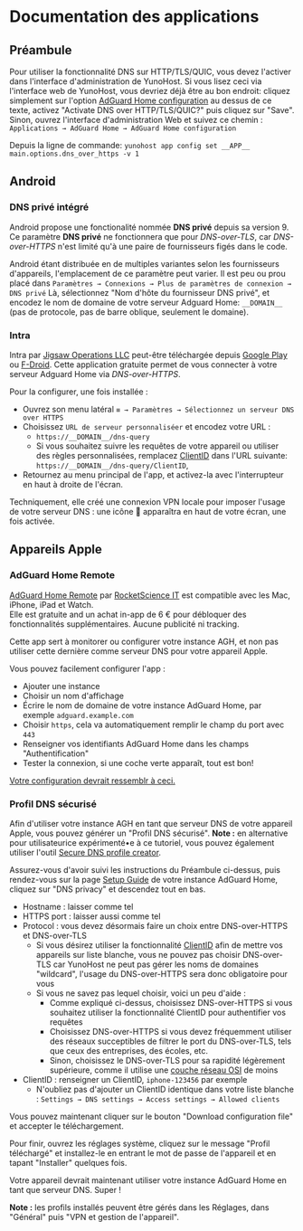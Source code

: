 # Documentation des applications

## Préambule

Pour utiliser la fonctionnalité DNS sur HTTP/TLS/QUIC, vous devez l'activer dans l'interface d'administration de YunoHost.
Si vous lisez ceci via l'interface web de YunoHost, vous devriez déjà être au bon endroit: cliquez simplement sur l'option [AdGuard Home configuration](#/apps/adguardhome/main) au dessus de ce texte, activez "Activate DNS over HTTP/TLS/QUIC?" puis cliquez sur "Save".
Sinon, ouvrez l'interface d'administration Web et suivez ce chemin : `Applications → AdGuard Home → AdGuard Home configuration`

Depuis la ligne de commande: `yunohost app config set __APP__ main.options.dns_over_https -v 1`

## Android

### DNS privé intégré

Android propose une fonctionalité nommée **DNS privé** depuis sa version 9.
Ce paramètre **DNS privé** ne fonctionnera que pour *DNS-over-TLS*, car *DNS-over-HTTPS* n'est limité qu'à une paire de fournisseurs figés dans le code.

Android étant distribuée en de multiples variantes selon les fournisseurs d'appareils, l'emplacement de ce paramètre peut varier.
Il est peu ou prou placé dans `Paramètres → Connexions → Plus de paramètres de connexion → DNS privé`
Là, sélectionnez "Nom d'hôte du fournisseur DNS privé", et encodez le nom de domaine de votre serveur Adguard Home: `__DOMAIN__` (pas de protocole, pas de barre oblique, seulement le domaine).

### Intra

Intra par [Jigsaw Operations LLC](https://jigsaw.google.com) peut-être téléchargée depuis [Google Play](https://play.google.com/store/apps/details?id=app.intra) ou [F-Droid](https://f-droid.org/packages/app.intra/).
Cette application gratuite permet de vous connecter à votre serveur Adguard Home via *DNS-over-HTTPS*.

Pour la configurer, une fois installée :
- Ouvrez son menu latéral `≡ → Paramètres → Sélectionnez un serveur DNS over HTTPS`
- Choisissez `URL de serveur personnaliséer` et encodez votre URL :
  - `https://__DOMAIN__/dns-query`
  - Si vous souhaitez suivre les requêtes de votre appareil ou utiliser des règles personnalisées, remplacez [ClientID](https://github.com/AdguardTeam/AdGuardHome/wiki/Clients#clientid) dans l'URL suivante: `https://__DOMAIN__/dns-query/ClientID`,
- Retournez au menu principal de l'app, et activez-la avec l'interrupteur en haut à droite de l'écran.

Techniquement, elle créé une connexion VPN locale pour imposer l'usage de votre serveur DNS : une icône 🔑 apparaîtra en haut de votre écran, une fois activée.

## Appareils Apple

### AdGuard Home Remote

[AdGuard Home Remote](https://apps.apple.com/app/id1543143740) par [RocketScience IT](https://rocketscience-it.nl/) est compatible avec les Mac, iPhone, iPad et Watch.  
Elle est gratuite and un achat in-app de 6 € pour débloquer des fonctionnalités supplémentaires. Aucune publicité ni tracking.

Cette app sert à monitorer ou configurer votre instance AGH, et non pas utiliser cette dernière comme serveur DNS pour votre appareil Apple.

Vous pouvez facilement configurer l'app :

- Ajouter une instance
- Choisir un nom d'affichage
- Écrire le nom de domaine de votre instance AdGuard Home, par exemple `adguard.example.com`
- Choisir `https`, cela va automatiquement remplir le champ du port avec `443`
- Renseigner vos identifiants AdGuard Home dans les champs "Authentification"
- Tester la connexion, si une coche verte apparaît, tout est bon!

[Votre configuration devrait ressemblr à ceci.](https://raw.githubusercontent.com/YunoHost-Apps/adguardhome_ynh/master/doc/screenshots/apps/AGH-remote.PNG)

### Profil DNS sécurisé

Afin d'utiliser votre instance AGH en tant que serveur DNS de votre appareil Apple, vous pouvez générer un "Profil DNS sécurisé".
**Note :** en alternative pour utilisateurice expérimenté•e à ce tutoriel, vous pouvez également utiliser l'outil  [Secure DNS profile creator](https://dns.notjakob.com/index.html).

Assurez-vous d'avoir suivi les instructions du Préambule ci-dessus, puis rendez-vous sur la page [Setup Guide](https://__DOMAIN____PATH__#guide) de votre instance AdGuard Home, cliquez sur "DNS privacy" et descendez tout en bas.

- Hostname : laisser comme tel
- HTTPS port : laisser aussi comme tel
- Protocol : vous devez désormais faire un choix entre DNS-over-HTTPS et DNS-over-TLS
  - Si vous désirez utiliser la fonctionnalité [ClientID](https://github.com/AdguardTeam/AdGuardHome/wiki/Clients#clientid) afin de mettre vos appareils sur liste blanche, vous ne pouvez pas choisir DNS-over-TLS car YunoHost ne peut pas gérer les noms de domaines "wildcard", l'usage du DNS-over-HTTPS sera donc obligatoire pour vous
  - Si vous ne savez pas lequel choisir, voici un peu d'aide :
    - Comme expliqué ci-dessus, choisissez DNS-over-HTTPS si vous souhaitez utiliser la fonctionnalité ClientID pour authentifier vos requêtes
    - Choisissez DNS-over-HTTPS si vous devez fréquemment utiliser des réseaux succeptibles de filtrer le port du DNS-over-TLS, tels que ceux des entreprises, des écoles, etc.
    - Sinon, choisissez le DNS-over-TLS pour sa rapidité légèrement supérieure, comme il utilise une [couche réseau OSI](https://fr.wikipedia.org/wiki/Mod%C3%A8le_OSI) de moins
- ClientID : renseigner un ClientID, `iphone-123456` par exemple
  - N'oubliez pas d'ajouter un ClientID identique dans votre liste blanche : `Settings → DNS settings → Access settings → Allowed clients`

Vous pouvez maintenant cliquer sur le bouton "Download configuration file" et accepter le téléchargement.

Pour finir, ouvrez les réglages système, cliquez sur le message "Profil téléchargé" et installez-le en entrant le mot de passe de l'appareil et en tapant "Installer" quelques fois.

Votre appareil devrait maintenant utiliser votre instance AdGuard Home en tant que serveur DNS. Super !

**Note :** les profils installés peuvent être gérés dans les Réglages, dans "Général" puis "VPN et gestion de l'appareil".
